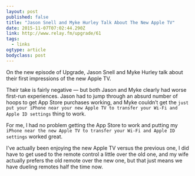 ```yaml
---
layout: post 
published: false 
title: "Jason Snell and Myke Hurley Talk About The New Apple TV" 
date: 2015-11-07T07:02:44.290Z 
link: http://www.relay.fm/upgrade/61 
tags:
  - links
ogtype: article 
bodyclass: post 
---
```


On the new episode of Upgrade, Jason Snell and Myke Hurley talk about their first impressions of the new Apple TV. 

Their take is fairly negative — but both Jason and Myke clearly had worse first-run experiences. Jason had to jump through an absurd number of hoops to get App Store purchases working, and Myke couldn’t get the `just put your iPhone near your new Apple TV to transfer your Wi-Fi and Apple ID settings` thing to work.

For me, I had no problem getting the App Store to work and putting my `iPhone near the new Apple TV to transfer your Wi-Fi and Apple ID settings` worked great.

I've actually been enjoying the new Apple TV versus the previous one, I did have to get used to the remote control a little over the old one, and my wife actually prefers the old remote over the new one, but that just means we have dueling remotes half the time now.